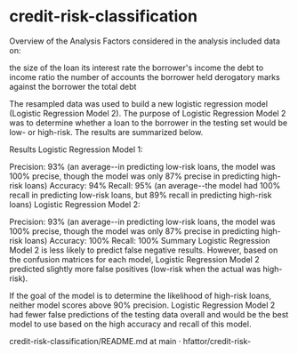# credit-risk-classification


Overview of the Analysis
Factors considered in the analysis included data on:

the size of the loan
its interest rate
the borrower's income
the debt to income ratio
the number of accounts the borrower held
derogatory marks against the borrower
the total debt

The resampled data was used to build a new logistic regression model (Logistic Regression Model 2). The purpose of Logistic Regression Model 2 was to determine whether a loan to the borrower in the testing set would be low- or high-risk. The results are summarized below.

Results
Logistic Regression Model 1:

Precision: 93% (an average--in predicting low-risk loans, the model was 100% precise, though the model was only 87% precise in predicting high-risk loans)
Accuracy: 94%
Recall: 95% (an average--the model had 100% recall in predicting low-risk loans, but 89% recall in predicting high-risk loans)
Logistic Regression Model 2:

Precision: 93% (an average--in predicting low-risk loans, the model was 100% precise, though the model was only 87% precise in predicting high-risk loans)
Accuracy: 100%
Recall: 100%
Summary
Logistic Regression Model 2 is less likely to predict false negative results. However, based on the confusion matrices for each model, Logistic Regression Model 2 predicted slightly more false positives (low-risk when the actual was high-risk).

If the goal of the model is to determine the likelihood of high-risk loans, neither model scores above 90% precision. Logistic Regression Model 2 had fewer false predictions of the testing data overall and would be the best model to use based on the high accuracy and recall of this model.

credit-risk-classification/README.md at main · hfattor/credit-risk-
